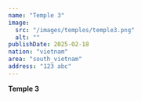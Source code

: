 ```yaml
---
name: "Temple 3"
image:
  src: "/images/temples/temple3.png"
  alt: ""
publishDate: 2025-02-18
nation: "vietnam"
area: "south_vietnam"
address: "123 abc"
---
```


**Temple 3** 
